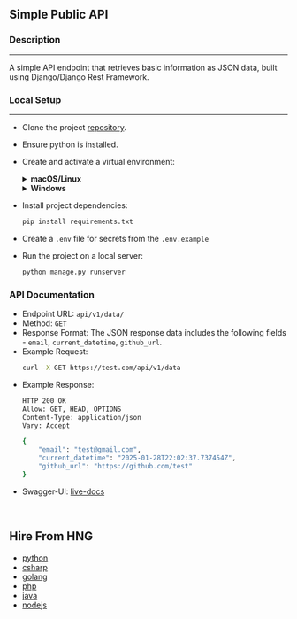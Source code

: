 ## Simple Public API

### Description
---
A simple API endpoint that retrieves basic information as JSON data, built using Django/Django Rest Framework.

### Local Setup
---
- Clone the project [repository](https://github.com/iamprecieee/hng12-stage0-public-api.git).
- Ensure python is installed.
- Create and activate a virtual environment:
    <details>
    <summary><b>macOS/Linux</b></summary>

    ```bash
    python3 -m venv venv
    source venv/bin/activate
    ```
    </details>
    <details>
    <summary><b>Windows</b></summary>

    ```bash
    python -m venv venv
    .\venv\Scripts\activate
    ```
    </details>
- Install project dependencies:
    ``` bash
    pip install requirements.txt
    ```
- Create a `.env` file for secrets from the `.env.example`
- Run the project on a local server:
    ```bash
    python manage.py runserver
    ```

### API Documentation
- Endpoint URL: `api/v1/data/`
- Method: `GET`
- Response Format: The JSON response data includes the following fields - `email`, `current_datetime`, `github_url`.
- Example Request:
    ```bash
    curl -X GET https://test.com/api/v1/data
    ```
- Example Response: 
    ```bash
    HTTP 200 OK
    Allow: GET, HEAD, OPTIONS
    Content-Type: application/json
    Vary: Accept

    {
        "email": "test@gmail.com",
        "current_datetime": "2025-01-28T22:02:37.737454Z",
        "github_url": "https://github.com/test"
    }
    ```
- Swagger-UI: [live-docs](https://hng12-stage0-public-api-nei9.onrender.com)
<br>

## Hire From HNG
- [python](https://hng.tech/hire/python-developers)
- [csharp](https://hng.tech/hire/csharp-developers)
- [golang](https://hng.tech/hire/golang-developers)
- [php](https://hng.tech/hire/php-developers) 
- [java](https://hng.tech/hire/java-developers) 
- [nodejs](https://hng.tech/hire/nodejs-developers)
